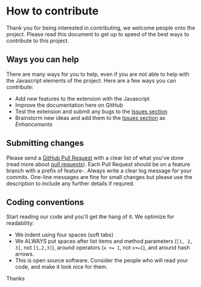 # How to contribute

Thank you for being interested in contributing, we welcome people onto the project. Please read this document to get up to speed of the best ways to contribute to this project.

## Ways you can help
There are many ways for you to help, even if you are not able to help with the Javascript elements of the project. Here are a few ways you can contribute:
- Add new features to the extension with the Javascript 
- Improve the documentation here on GitHub
- Test the extension and submit any bugs to the [Issues section](https://github.com/JohnAkerman/TabStats/issues)
- Brainstorm new ideas and add them to the [Issues section](https://github.com/JohnAkerman/TabStats/issues) as *Enhancements*

## Submitting changes

Please send a [GitHub Pull Request](https://github.com/JohnAkerman/TabStats/pull/new/master) with a clear list of what you've done (read more about [pull requests](http://help.github.com/pull-requests/)). Each Pull Request should be on a feature branch with a prefix of feature-<featurename>. 
Always write a clear log message for your commits. One-line messages are fine for small changes but please use the description to include any further details if requred.

## Coding conventions

Start reading our code and you'll get the hang of it. We optimize for readability:
  * We indent using four spaces (soft tabs)
  * We ALWAYS put spaces after list items and method parameters (`[1, 2, 3]`, not `[1,2,3]`), around operators (`x += 1`, not `x+=1`), and around hash arrows.
  * This is open source software. Consider the people who will read your code, and make it look nice for them.

Thanks
